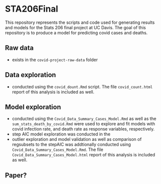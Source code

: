 # STA206Final

This repository represents the scripts and code used for generating results and models for the Stats 206 final project at UC Davis. The goal of this repository is to produce a model for predicting covid cases and deaths. 



## Raw data

- exists in the `covid-project-raw-data` folder 


## Data exploration

- conducted using the `covid_dount.Rmd` script. The file `covid_count.html` report of this analysis is included as well.


## Model exploration
- conducted using the `Covid_Data_Summary_Cases_Model.Rmd` as well as the `sum_stats_death_by_covid.Rmd` were used to explore and fit models with covid infection rate, and death rate as response variables, respectively.
- step AIC model exploration was conducted in the 
- outlier exploration and model validation as well as comparison of regsubsets to the stepAIC was addtionally conducted using `Covid_Data_Summary_Cases_Model.Rmd`. The file `Covid_Data_Summary_Cases_Model.html` report of this analysis is included as well. 



## Paper?

## 